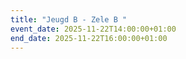```yaml
---
title: "Jeugd B - Zele B "
event_date: 2025-11-22T14:00:00+01:00
end_date: 2025-11-22T16:00:00+01:00
---
```

